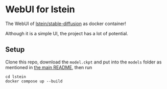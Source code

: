 # WebUI for lstein

The WebUI of [lstein/stable-diffusion](https://github.com/lstein/stable-diffusion) as docker container!

Although it is a simple UI, the project has a lot of potential.

## Setup

Clone this repo, download the `model.ckpt` and put into the `models` folder as mentioned in [the main README](../README.md), then run

```
cd lstein
docker compose up --build
```
